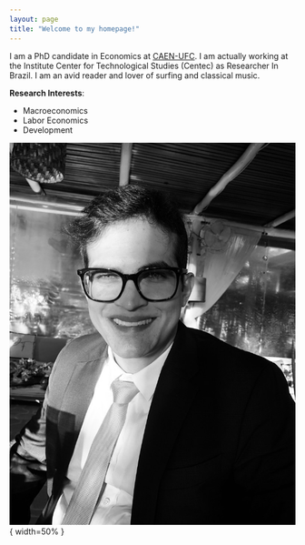 ```yaml
---
layout: page
title: "Welcome to my homepage!"
---
```


I am a PhD candidate in Economics at [CAEN-UFC](www.caen.ufc.br). I am actually working at the Institute Center for Technological Studies (Centec) as Researcher In Brazil. I am an avid reader and lover of surfing and classical music.


**Research Interests**:

- Macroeconomics 
- Labor Economics
- Development

![An image](renan.jpeg){ width=50\% }


